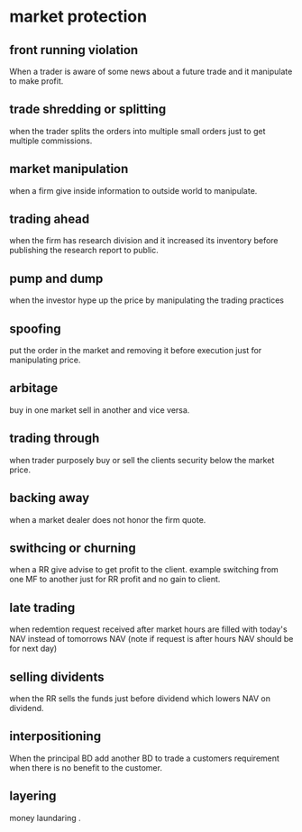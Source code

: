 # market protection

## front running violation
When a trader is aware of some news about a future trade and it manipulate to make profit.

## trade shredding or splitting
when the trader splits the orders into multiple small orders just to get multiple commissions.

## market manipulation
when a firm give inside information to outside world to manipulate.

## trading ahead
when the firm has research division and it increased its inventory before publishing the research report to public.

## pump and dump
when the investor hype up the price by manipulating the trading practices

## spoofing
put the order in the market and removing it before execution just for manipulating price.

## arbitage
buy in one market sell in another and vice versa.

## trading through
when trader purposely buy or sell the clients security below the market price.

## backing away
when a market dealer does not honor the firm quote.
## swithcing or churning
when a RR give advise to get profit to the client. example switching from one MF to another just for RR profit and no gain to client.
## late trading
when redemtion request received after market hours are filled with today's NAV  instead of tomorrows NAV (note if request is after hours NAV should be for next day)
## selling dividents
when the RR sells the funds just before dividend which lowers NAV on dividend.
## interpositioning
When the principal BD add another BD to trade a customers requirement when there is no benefit to the customer.

## layering
money laundaring . 


